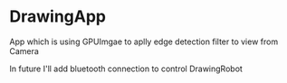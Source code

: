 # DrawingApp

App which is using GPUImgae to aplly edge detection filter to view from Camera

In future I'll add bluetooth connection to control DrawingRobot
